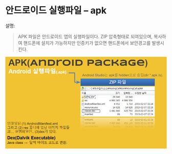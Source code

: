 # 안드로이드 실행파일 – apk

설명:
> APK 파일은 안드로이드 앱의 실행파일이다. ZIP 압축형태로 되여있으며, 복사하여 핸드폰에 설치가 가능하지만 인증키가 없으면 핸드폰에서 보안경고를 발생시킨다. 

![](/images/image17.png)
